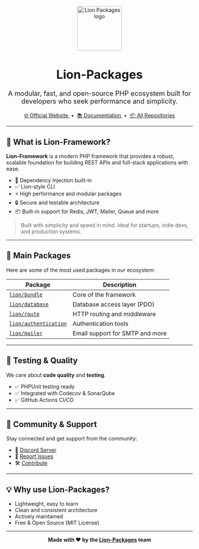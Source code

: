 <div align="center">
  <img src="https://github.com/lion-packages/.github/assets/56183278/7d8221df-5a43-4f69-944f-e1a6cc3ddaa8" height="120" alt="Lion Packages logo" />
  
  <h1 style="font-size: 32px; font-weight: bold;">Lion-Packages</h1>
  
  <p style="font-size: 18px;">
    A modular, fast, and open-source PHP ecosystem built for developers who seek performance and simplicity.
  </p>

  <a href="https://dev.lion-packages.com" target="_blank">
    🌐 Official Website
  </a>
  &nbsp;•&nbsp;
  <a href="https://dev.lion-packages.com/docs/library/content" target="_blank">
    📚 Documentation
  </a>
  &nbsp;•&nbsp;
  <a href="https://github.com/orgs/lion-packages/repositories" target="_blank">
    📦 All Repositories
  </a>
</div>

---

## 🦁 What is Lion-Framework?

**Lion-Framework** is a modern PHP framework that provides a robust, scalable foundation for building REST APIs and full-stack applications with ease.

- 🔩 Dependency Injection built-in
- ✅ Lion-style CLI
- ⚡ High performance and modular packages
- 🔒 Secure and testable architecture
- 📦 Built-in support for Redis, JWT, Mailer, Queue and more

> Built with simplicity and speed in mind. Ideal for startups, indie devs, and production systems.

---

## 🧩 Main Packages

Here are some of the most used packages in our ecosystem:

| Package | Description |
|--------|-------------|
| [`lion/bundle`](https://github.com/lion-packages/bundle) | Core of the framework |
| [`lion/database`](https://github.com/lion-packages/database) | Database access layer (PDO) |
| [`lion/route`](https://github.com/lion-packages/router) | HTTP routing and middleware |
| [`lion/authentication`](https://github.com/lion-packages/authentication) | Authentication tools |
| [`lion/mailer`](https://github.com/lion-packages/mailer) | Email support for SMTP and more |

---

## 🧪 Testing & Quality

We care about **code quality** and **testing**.

- ✅ PHPUnit testing ready
- ✅ Integrated with Codecov & SonarQube
- ✅ GitHub Actions CI/CD

---

## 💬 Community & Support

Stay connected and get support from the community:

- 💬 [Discord Server]([https://discord.gg/lion-packages](https://discord.gg/qNuJdfFf5j))
- 🐛 [Report Issues](https://github.com/lion-packages/framework/issues)
- 🛠 [Contribute](https://github.com/lion-packages/framework/blob/main/.github/CONTRIBUTING.MD)

---

## 💡 Why use Lion-Packages?

- Lightweight, easy to learn
- Clean and consistent architecture
- Actively maintained
- Free & Open Source (MIT License)

---

<div align="center">
  <strong>Made with ❤️ by the <a href="https://github.com/lion-packages">Lion-Packages</a> team</strong>
</div>
